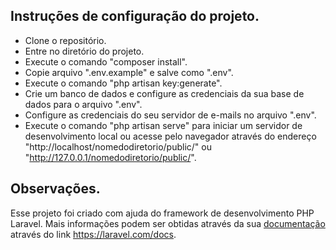 ## Instruções de configuração do projeto.

- Clone o repositório.
- Entre no diretório do projeto.
- Execute o comando "composer install".
- Copie arquivo ".env.example" e salve como ".env".
- Execute o comando "php artisan key:generate".
- Crie um banco de dados e configure as credenciais da sua base de dados para o arquivo ".env".
- Configure as credenciais do seu servidor de e-mails no arquivo ".env".
- Execute o comando "php artisan serve" para iniciar um servidor de desenvolvimento local ou acesse pelo navegador através do endereço "http://localhost/nomedodiretorio/public/" ou "http://127.0.0.1/nomedodiretorio/public/".

## Observações.

Esse projeto foi criado com ajuda do framework de desenvolvimento PHP Laravel. Mais informações podem ser obtidas através da sua [documentação](https://laravel.com/docs) através do link https://laravel.com/docs.

